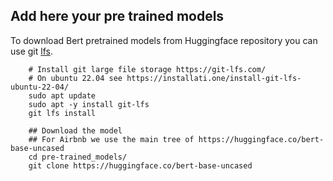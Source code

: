 ## Add here your pre trained models

To download Bert pretrained models from Huggingface repository you can use git [lfs](https://git-lfs.com/).
```
    # Install git large file storage https://git-lfs.com/
    # On ubuntu 22.04 see https://installati.one/install-git-lfs-ubuntu-22-04/
    sudo apt update
    sudo apt -y install git-lfs
    git lfs install

    ## Download the model
    ## For Airbnb we use the main tree of https://huggingface.co/bert-base-uncased
    cd pre-trained_models/
    git clone https://huggingface.co/bert-base-uncased

```
